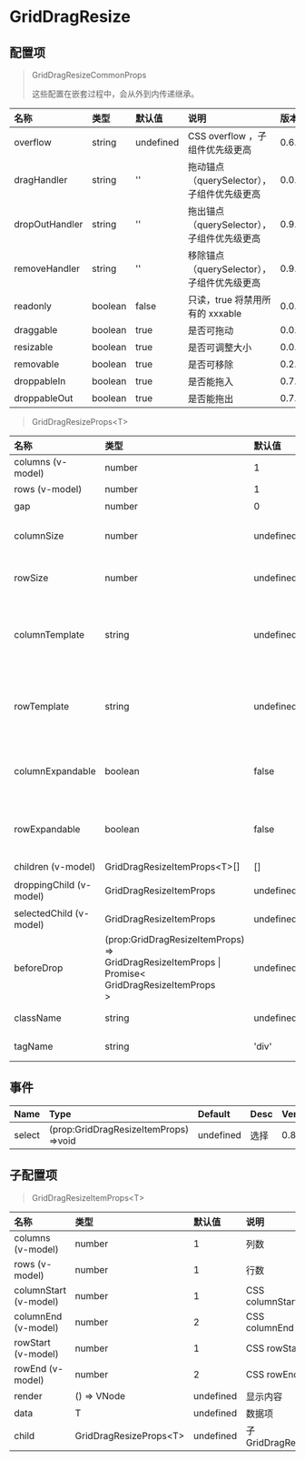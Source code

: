 # GridDragResize

## 配置项

> GridDragResizeCommonProps
>
> 这些配置在嵌套过程中，会从外到内传递继承。

| 名称           | 类型    | 默认值    | 说明                                        | 版本   |
| :------------- | :------ | :-------- | :------------------------------------------ | :----- |
| overflow       | string  | undefined | CSS overflow ，子组件优先级更高             | 0.6.0  |
| dragHandler    | string  | ''        | 拖动锚点（querySelector），子组件优先级更高 | 0.0.17 |
| dropOutHandler | string  | ''        | 拖出锚点（querySelector），子组件优先级更高 | 0.9.0  |
| removeHandler  | string  | ''        | 移除锚点（querySelector），子组件优先级更高 | 0.9.0  |
| readonly       | boolean | false     | 只读，true 将禁用所有的 xxxable             | 0.0.17 |
| draggable      | boolean | true      | 是否可拖动                                  | 0.0.17 |
| resizable      | boolean | true      | 是否可调整大小                              | 0.0.17 |
| removable      | boolean | true      | 是否可移除                                  | 0.2.0  |
| droppableIn    | boolean | true      | 是否能拖入                                  | 0.7.0  |
| droppableOut   | boolean | true      | 是否能拖出                                  | 0.7.0  |

> GridDragResizeProps&lt;T&gt;

| 名称                    | 类型                                                                                                                    | 默认值    | 说明                                  | 版本   |
| :---------------------- | :---------------------------------------------------------------------------------------------------------------------- | :-------- | :------------------------------------ | :----- |
| columns (v-model)       | number                                                                                                                  | 1         | 列数                                  | 0.0.17 |
| rows (v-model)          | number                                                                                                                  | 1         | 行数                                  | 0.0.17 |
| gap                     | number                                                                                                                  | 0         | 间隙                                  | 0.0.17 |
| columnSize              | number                                                                                                                  | undefined | 列宽，undefined 相当于 1fr            | 0.0.17 |
| rowSize                 | number                                                                                                                  | undefined | 行高，undefined 相当于 1fr            | 0.0.17 |
| columnTemplate          | string                                                                                                                  | undefined | grid 模板 列（支持：px、fr、repeat）  | 0.11.0 |
| rowTemplate             | string                                                                                                                  | undefined | grid 模板 行 （支持：px、fr、repeat） | 0.11.0 |
| columnExpandable        | boolean                                                                                                                 | false     | 允许向右扩展列数（嵌套组件无效）      | 0.0.17 |
| rowExpandable           | boolean                                                                                                                 | false     | 允许向下扩展行数（嵌套组件无效）      | 0.0.17 |
| children (v-model)      | GridDragResizeItemProps&lt;T&gt;[]                                                                                      | []        | 子配置项                              | 0.0.17 |
| droppingChild (v-model) | GridDragResizeItemProps                                                                                                 | undefined | 正在拖入的配置项                      | 0.2.6  |
| selectedChild (v-model) | GridDragResizeItemProps                                                                                                 | undefined | 选中项                                | 0.8.0  |
| beforeDrop              | (prop:GridDragResizeItemProps)<br>=&gt;<br>GridDragResizeItemProps \|<br>Promise&lt;<br>GridDragResizeItemProps<br>&gt; | undefined | 拖入之前进行处理                      | 0.7.0  |
| className               | string                                                                                                                  | undefined | 附加 CSS Class                        | 0.4.0  |
| tagName                 | string                                                                                                                  | 'div'     | 根节点的 TagName                      | 0.7.0  |

## 事件

| Name   | Type                                        | Default   | Desc | Version |
| :----- | :------------------------------------------ | :-------- | :--- | :------ |
| select | (prop:GridDragResizeItemProps)<br>=&gt;void | undefined | 选择 | 0.8.0   |

## 子配置项

> GridDragResizeItemProps&lt;T&gt;

| 名称                  | 类型                         | 默认值    | 说明              | 版本   |
| :-------------------- | :--------------------------- | :-------- | :---------------- | :----- |
| columns (v-model)     | number                       | 1         | 列数              | 0.0.17 |
| rows (v-model)        | number                       | 1         | 行数              | 0.0.17 |
| columnStart (v-model) | number                       | 1         | CSS columnStart   | 0.0.17 |
| columnEnd (v-model)   | number                       | 2         | CSS columnEnd     | 0.0.17 |
| rowStart (v-model)    | number                       | 1         | CSS rowStart      | 0.0.17 |
| rowEnd (v-model)      | number                       | 2         | CSS rowEnd        | 0.0.17 |
| render                | () => VNode                  | undefined | 显示内容          | 0.0.17 |
| data                  | T                            | undefined | 数据项            | 0.0.17 |
| child                 | GridDragResizeProps&lt;T&gt; | undefined | 子 GridDragResize | 0.4.0  |
